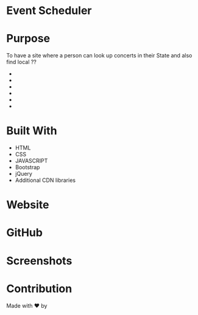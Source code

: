 # Event Scheduler

# Purpose
To have a site where a person can look up concerts in their State and also find local ??

* 
* 
* 
* 
* 
* 

# Built With
* HTML
* CSS
* JAVASCRIPT
* Bootstrap
* jQuery
* Additional CDN libraries

# Website


# GitHub


# Screenshots



# Contribution
Made with ❤️ by 
